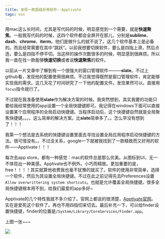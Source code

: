 ```yaml
---
title: 发现一款超级好用软件--Apptivate
tags: osx
---
```


用mac这么长时间，尤其是写代码的时候，明显感觉到一个需要，就是**快速聚焦**。一般我写代码的时候，这四个软件都会全屏开在那儿，分别是**sublime**、**dash**、**chrome**、**iterm**。他们是做什么的就不说了。这几个软件基本上是必备的。而且经常需要在其中“跳跃”。以前我想要切换软件，要么是四指上滑，然后点选，要么是四指不停平切。当这样的操作次数很多的时候，明显感到很麻烦。所以我一直在找一款能够**快速切换**或者说**快速聚焦**的软件。



以前从一片文章中了解到有一个很强大的窗口管理软件———**slate**。不过上github看，发现他的配置使用很麻烦。不过我觉得既然是窗口管理软件，肯定能够实现我的需求。这几天花了时间研究了一下他的配置文件。发现果然可以。直接用`focus`指令就行了。

不过就在我准备使用**slate**作为解决方案的时候。我突然想到，其实我要的功能只要给我经常使用的app设置一个全局快捷键即可。我记得在windows下面可以直接设置某个应用程序的全局启动快捷键。当程序启动后，这个快捷键自然就是全局聚焦快捷键。。。。这么简单的解决方案。比**slate**简单多了。。怎么早没有想到了！！！

我第一个想法是去系统的快捷键设置里面去寻找设置全局应用程序启动快捷键的方法。很可惜没有。。不过没关系，google一下就被我找到了一款精致而又好用的软件——Apptivate！！！

每次去app store，都有一种感觉：mac的软件总是那么优美。从图标到UI，无一不体现出一种美感。Apptivate也不例外。小巧而精致。更加重要的是，free！！！！其实就算他收费我也毫不犹豫的就买了。软件的使用非常简单，选择一个软件，然后为其设置全局快捷键。不过在此之前记得先去Preferences设置`Allow overwrittering system shortcuts`。也就是允许覆盖全局快捷键。很多全局快捷键根本用不到，给我们最爱的app多好~

Apptivate的几个特性我就不多介绍了。官网上都说的很清楚，[Apptivate官网](http://www.apptivateapp.com/)。实在是爱死这个软件了。再也不用四指切来切去。最后补充一下，可以给finder设置快捷键，finder的位置是`/System/Library/CoreServices/Finder.app`。



上图一张~~~



![](http://ww3.sinaimg.cn/large/9b85365djw1f23buacyeaj207205eaa3.jpg)